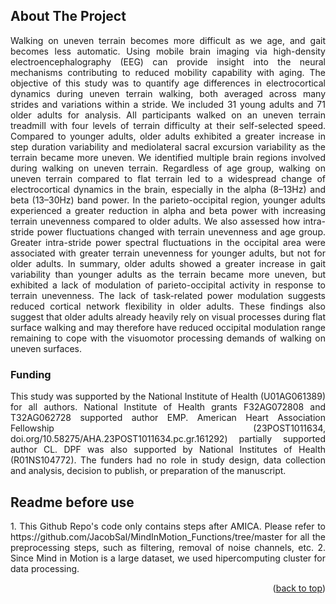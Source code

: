 <!-- ABOUT THE PROJECT -->
## About The Project
<p align="justify">
Walking on uneven terrain becomes more difficult as we age, and gait becomes less automatic. Using mobile brain imaging via high-density electroencephalography (EEG) can provide insight into the neural mechanisms contributing to reduced mobility capability with aging. The objective of this study was to quantify age differences in electrocortical dynamics during uneven terrain walking, both averaged across many strides and variations within a stride. We included 31 young adults and 71 older adults for analysis. All participants walked on an uneven terrain treadmill with four levels of terrain difficulty at their self-selected speed. Compared to younger adults, older adults exhibited a greater increase in step duration variability and mediolateral sacral excursion variability as the terrain became more uneven. We identified multiple brain regions involved during walking on uneven terrain. Regardless of age group, walking on uneven terrain compared to flat terrain led to a widespread change of electrocortical dynamics in the brain, especially in the alpha (8–13Hz) and beta (13–30Hz) band power. In the parieto-occipital region, younger adults experienced a greater reduction in alpha and beta power with increasing terrain unevenness compared to older adults. We also assessed how intra-stride power fluctuations changed with terrain unevenness and age group. Greater intra-stride power spectral fluctuations in the occipital area were associated with greater terrain unevenness for younger adults, but not for older adults. In summary, older adults showed a greater increase in gait variability than younger adults as the terrain became more uneven, but exhibited a lack of modulation of parieto-occipital activity in response to terrain unevenness. The lack of task-related power modulation suggests reduced cortical network flexibility in older adults. These findings also suggest that older adults already heavily rely on visual processes during flat surface walking and may therefore have reduced occipital modulation range remaining to cope with the visuomotor processing demands of walking on uneven surfaces. 

### Funding
<p align="justify">
This study was supported by the National Institute of Health (U01AG061389) for all authors. National Institute of Health grants F32AG072808 and T32AG062728 supported author EMP. American Heart Association Fellowship (23POST1011634, doi.org/10.58275/AHA.23POST1011634.pc.gr.161292) partially supported author CL. DPF was also supported by National Institutes of Health (R01NS104772). The funders had no role in study design, data collection and analysis, decision to publish, or preparation of the manuscript.
</p>

## Readme before use
<p align="justify">
1. This Github Repo's code only contains steps after AMICA. Please refer to https://github.com/JacobSal/MindInMotion_Functions/tree/master for all the preprocessing steps, such as filtering, removal of noise channels, etc. 
2. Since Mind in Motion is a large dataset, we used hipercomputing cluster for data processing. 
  
</p>
<p align="right">(<a href="#readme-top">back to top</a>)</p>


